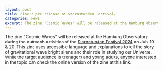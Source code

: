 ```yaml
---
layout: post
title: Zine's pre-release at Sternstunden Festival.
categories: News
excerpt: The zine "Cosmic Waves" will be released at the Hamburg Observatory during the outreach activities of the Sternstunden Festival 2024.
---
```


The zine "Cosmic Waves" will be released at the Hamburg Observatory during the outreach activities of the [Sternstunden Festival 2024](https://www.sternstundenfestival.de/) on July 19 & 20. This zine uses accessible language and explanations to tell the story of gravitational wave bright sirens and their role in studying our Universe. While the target audience is teenagers and young adults, anyone interested in the topic can check the online version of the zine at this link.    
